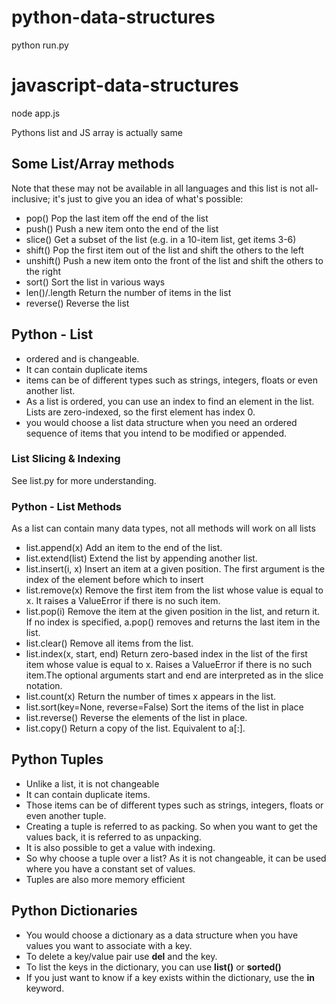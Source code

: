 # python-data-structures
python run.py
# javascript-data-structures
node app.js

Pythons list and JS array is actually same

## Some List/Array methods
Note that these may not be available in all languages and this list is not all-inclusive; it's just to give you an idea of what's possible:
- pop()	Pop the last item off the end of the list
- push()	Push a new item onto the end of the list
- slice()	Get a subset of the list (e.g. in a 10-item list, get items 3-6)
- shift()	Pop the first item out of the list and shift the others to the left
- unshift()	Push a new item onto the front of the list and shift the others to the right
- sort()	Sort the list in various ways
- len()/.length	Return the number of items in the list
- reverse()	Reverse the list

## Python - List
- ordered and is changeable.
- It can contain duplicate items
- items can be of different types such as strings, integers, floats or even another list.
- As a list is ordered, you can use an index to find an element in the list. Lists are zero-indexed, so the first element has index 0.
- you would choose a list data structure when you need an ordered sequence of items that you intend to be modified or appended.

### List Slicing & Indexing
See list.py for more understanding.

### Python - List Methods
As a list can contain many data types, not all methods will work on all lists
- list.append(x)	Add an item to the end of the list.
- list.extend(list)	Extend the list by appending another list.
- list.insert(i, x)	Insert an item at a given position. The first argument is the index of the element before which to insert
- list.remove(x)	Remove the first item from the list whose value is equal to x. It raises a ValueError if there is no such item.
- list.pop(i)	Remove the item at the given position in the list, and return it. If no index is specified, a.pop() removes and returns the last item in the list.
- list.clear()	Remove all items from the list.
- list.index(x, start, end)	Return zero-based index in the list of the first item whose value is equal to x. Raises a ValueError if there is no such item.The optional arguments start and end are interpreted as in the slice notation.
- list.count(x)	Return the number of times x appears in the list.
- list.sort(key=None, reverse=False)	Sort the items of the list in place
- list.reverse()	Reverse the elements of the list in place.
- list.copy()	Return a copy of the list. Equivalent to a[:].

## Python Tuples
- Unlike a list, it is not changeable
- It can contain duplicate items. 
- Those items can be of different types such as strings, integers, floats or even another tuple.
- Creating a tuple is referred to as packing. So when you want to get the values back, it is referred to as unpacking.
- It is also possible to get a value with indexing.
- So why choose a tuple over a list? As it is not changeable, it can be used where you have a constant set of values.
- Tuples are also more memory efficient

## Python Dictionaries
- You would choose a dictionary as a data structure when you have values you want to associate with a key.
- To delete a key/value pair use **del** and the key.
- To list the keys in the dictionary, you can use **list()** or **sorted()** 
- If you just want to know if a key exists within the dictionary, use the **in** keyword.
